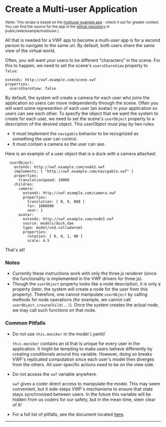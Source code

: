 <a name="multiuser"></a>

# Create a Multi-user Application

<sup>(Note: This recipe is based on the [multiuser example app](https://demo.virtualworldframework.com/web/example/multiuser) - check it out for greater context.  You can find the source for the app in the [github repository](https://github.com/virtual-world-framework/vwf) in public/web/example/multiuser.)</sup>

All that is needed for a VWF app to become a multi-user app is for a second person to navigate to the same url. By default, both users share the same view of the virtual world.

Often, you will want your users to be different "characters" in the scene. For this to happen, we need to set the scene's <code>usersShareView</code> property to <code>false</code>:

	extends: http://vwf.example.com/scene.vwf
	properties:
	  usersShareView: false

By default, the system will create a camera for each user who joins the application so users can move independently through the scene. Often you will want some represention of each user (an avatar) in your application so users can see each other. To specify the object that we want the system to create for each user, we need to set the scene's <code>userObject</code> property to a description of the desired object. This userObject must play by two rules:

- It must implement the <code>navigable</code> behavior to be recognized as something the user can control.
- It must contain a camera so the user can see.

Here is an example of a user object that is a duck with a camera attached:

	  userObject:
	    extends: http://vwf.example.com/node3.vwf
	    implements: [ "http://vwf.example.com/navigable.vwf" ]
	    properties:
	      translationSpeed: 10000
	    children:     
	      camera:
	        extends: http://vwf.example.com/camera.vwf
	        properties:
	          translation: [ 0, 0, 800 ]
	          far: 1000000
	          near: 1
	      avatar:
	        extends: http://vwf.example.com/node3.vwf
	        source: models/duck.dae
	        type: model/vnd.collada+xml
	        properties:
	          rotation: [ 0, 0, 1, 90 ]
	          scale: 4.5

That's all!

### Notes

- Currently these instructions work with only the three.js renderer (since the functionality is implemented in the VWF drivers for three.js).
- Though the <code>userObject</code> property looks like a node description, it is only a property (later, the system will create a node for the user from this property). Therefore, one cannot manipulate <code>userObject</code> by calling methods for node operations (for example, we cannot call <code>userObject.createChild(..)</code>). Once the system creates the actual node, we may call such functions on that node.

### Common Pitfalls

- Do not use <code>this.moniker</code> in the model (.yaml)!

	<code>this.moniker</code> contains an id that is unique for every user in the application. It might be tempting to make users behave differently by creating conditionals around this variable. However, doing so breaks VWF's replicated computation since each user's model then diverges from the others. All user-specific actions need to be on the view side.

- Do not access the <code>vwf</code> variable anywhere.

	<code>vwf</code> gives a coder direct access to manipulate the model. This may seem convenient, but it side-steps VWF's mechanisms to ensure that state stays synchronized between users.  In the future this variable will be hidden from us coders for our safety, but in the mean time, steer clear of it!

- For a full list of pitfalls, see the document located [here](#pitfalls).

-------------------
